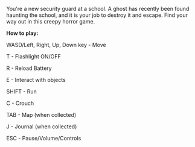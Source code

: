 You're a new security guard at a school. A ghost has recently been found haunting the school, and it is your job to destroy it and escape. Find your way out in this creepy horror game.

 **How to play:**      
 
WASD/Left, Right, Up, Down key - Move     

T - Flashlight ON/OFF         

R - Reload Battery   

E - Interact with objects  

SHIFT - Run                  

C - Crouch                  

TAB - Map (when collected)    

J - Journal (when collected)

ESC - Pause/Volume/Controls
